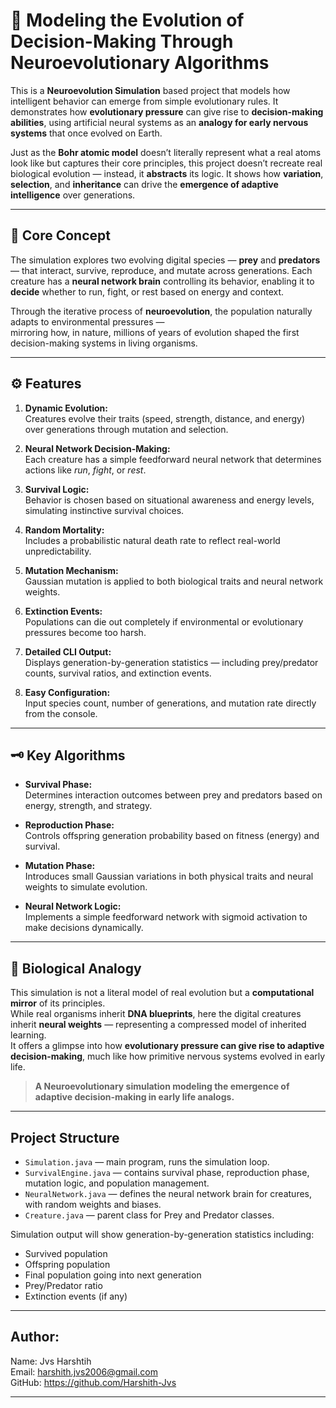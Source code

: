 # 🧠 Modeling the Evolution of Decision-Making Through Neuroevolutionary Algorithms

This is a **Neuroevolution Simulation** based project that models how intelligent behavior can emerge from simple evolutionary rules. It demonstrates how **evolutionary pressure** can give rise to **decision-making abilities**, using artificial neural systems as an **analogy for early nervous systems** that once evolved on Earth.

Just as the **Bohr atomic model** doesn’t literally represent what a real atoms look like but captures their core principles, this project doesn’t recreate real biological evolution — instead, it **abstracts** its logic. It shows how **variation**, **selection**, and **inheritance** can drive the **emergence of adaptive intelligence** over generations.

----------------

## 🧩 Core Concept
The simulation explores two evolving digital species — **prey** and **predators** — that interact, survive, reproduce, and mutate across generations. 
Each creature has a **neural network brain** controlling its behavior, enabling it to **decide** whether to run, fight, or rest based on energy and context.

Through the iterative process of **neuroevolution**, the population naturally adapts to environmental pressures —  
mirroring how, in nature, millions of years of evolution shaped the first decision-making systems in living organisms.

----------------

## ⚙️ Features

1. **Dynamic Evolution:**  
   Creatures evolve their traits (speed, strength, distance, and energy) over generations through mutation and selection.

2. **Neural Network Decision-Making:**  
   Each creature has a simple feedforward neural network that determines actions like *run*, *fight*, or *rest*.

3. **Survival Logic:**  
   Behavior is chosen based on situational awareness and energy levels, simulating instinctive survival choices.

4. **Random Mortality:**  
   Includes a probabilistic natural death rate to reflect real-world unpredictability.

5. **Mutation Mechanism:**  
   Gaussian mutation is applied to both biological traits and neural network weights.

6. **Extinction Events:**  
   Populations can die out completely if environmental or evolutionary pressures become too harsh.

7. **Detailed CLI Output:**  
   Displays generation-by-generation statistics — including prey/predator counts, survival ratios, and extinction events.

8. **Easy Configuration:**  
   Input species count, number of generations, and mutation rate directly from the console.

----------------

## 🗝️ Key Algorithms

- **Survival Phase:**  
  Determines interaction outcomes between prey and predators based on energy, strength, and strategy.

- **Reproduction Phase:**  
  Controls offspring generation probability based on fitness (energy) and survival.

- **Mutation Phase:**  
  Introduces small Gaussian variations in both physical traits and neural weights to simulate evolution.

- **Neural Network Logic:**  
  Implements a simple feedforward network with sigmoid activation to make decisions dynamically.

----------------

## 🧬 Biological Analogy
This simulation is not a literal model of real evolution but a **computational mirror** of its principles.  
While real organisms inherit **DNA blueprints**, here the digital creatures inherit **neural weights** — representing a compressed model of inherited learning.  
It offers a glimpse into how **evolutionary pressure can give rise to adaptive decision-making**, much like how primitive nervous systems evolved in early life.

> **A Neuroevolutionary simulation modeling the emergence of adaptive decision-making in early life analogs.**

----------------

## Project Structure

- `Simulation.java` — main program, runs the simulation loop.
- `SurvivalEngine.java` — contains survival phase, reproduction phase, mutation logic, and population management.
- `NeuralNetwork.java` — defines the neural network brain for creatures, with random weights and biases.
- `Creature.java` — parent class for Prey and Predator classes.


Simulation output will show generation-by-generation statistics including:
- Survived population
- Offspring population
- Final population going into next generation
- Prey/Predator ratio
- Extinction events (if any)

----------------

## Author:
Name:   Jvs Harshtih<br>
Email:  harshith.jvs2006@gmail.com<br>
GitHub: https://github.com/Harshith-Jvs

----------------
